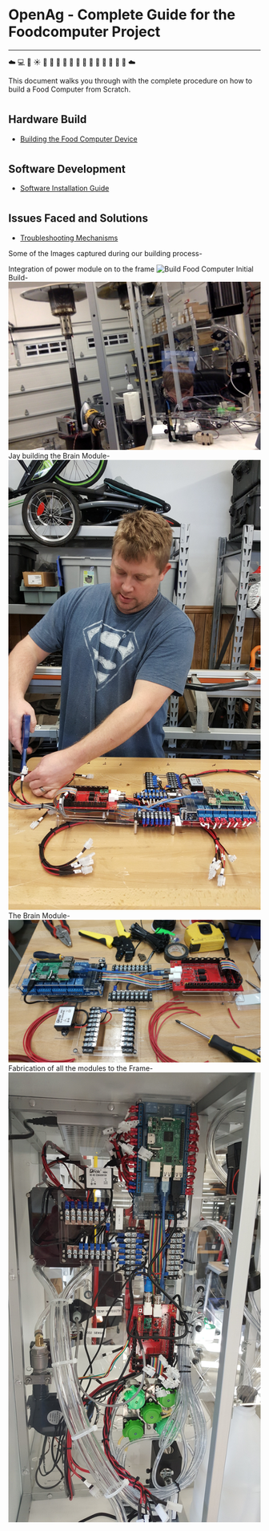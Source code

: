 # **<b>OpenAg - Complete Guide for the Foodcomputer Project</b>**
--------------------------------------------------
:cloud: :computer: :movie_camera:  :sunny: :potable_water: :cherries: :sweet_potato: :corn: :tomato: :pineapple: :grapes: :lemon: :apple: :peach: :pear: :green_apple: :tangerine: :cloud:

This document walks you through with the complete procedure on how to build a Food Computer from Scratch.

# <h2>Hardware Build</h2>

* [Building the Food Computer Device](./HardwareFabrication.md)

# <h2>Software Development</h2>

* [Software Installation Guide](./SoftwareInstallation.md)  

# <h2>Issues Faced and Solutions </h2>

* [Troubleshooting Mechanisms](./IssueTroubleShooting.md)

Some of the Images captured during our building process-

Integration of power module on to the frame
![Build Food Computer](https://github.com/SachinPawaskarUNO/mav-openag-foodcomputer2.0/blob/master/images/build/FC20-1.jpg)
Initial Build-
![Picture2](https://github.com/SachinPawaskarUNO/mav-openag-foodcomputer2.0/blob/master/images/build/FC20-3.jpg)
Jay building the Brain Module-
![Picture3](https://github.com/SachinPawaskarUNO/mav-openag-foodcomputer2.0/blob/master/images/build/FC20-20.jpg)
The Brain Module-
![Picture4](https://github.com/SachinPawaskarUNO/mav-openag-foodcomputer2.0/blob/master/images/build/FC20-15.jpg)
Fabrication of all the modules to the Frame-
![Picture5](https://github.com/SachinPawaskarUNO/mav-openag-foodcomputer2.0/blob/master/images/build/FC20-24.jpg)
